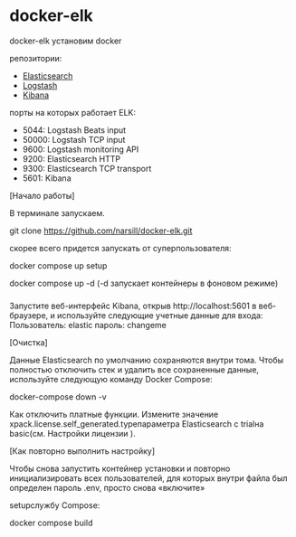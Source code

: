 # docker-elk
docker-elk
установим docker


репозитории:
* [Elasticsearch](https://github.com/elastic/elasticsearch/tree/main/distribution/docker)
* [Logstash](https://github.com/elastic/logstash/tree/main/docker)
* [Kibana](https://github.com/elastic/kibana/tree/main/src/dev/build/tasks/os_packages/docker_generator)

порты на которых работает ЕLK:

* 5044: Logstash Beats input
* 50000: Logstash TCP input
* 9600: Logstash monitoring API
* 9200: Elasticsearch HTTP
* 9300: Elasticsearch TCP transport
* 5601: Kibana

[Начало работы]

В терминале запускаем.

git clone https://github.com/narsill/docker-elk.git

скорее всего придется запускать от суперпользователя:

docker compose up setup

docker compose up -d (-d запускает контейнеры в фоновом режиме)

###
Запустите веб-интерфейс Kibana, открыв http://localhost:5601 в веб-браузере, и используйте следующие учетные данные для входа:
Пользователь: elastic
пароль: changeme

[Очистка]

Данные Elasticsearch по умолчанию сохраняются внутри тома.
Чтобы полностью отключить стек и удалить все сохраненные данные, используйте следующую команду Docker Compose:

docker-compose down -v

Как отключить платные функции.
Измените значение xpack.license.self_generated.typeпараметра Elasticsearch с trialна basic(см. Настройки лицензии ).

[Как повторно выполнить настройку]

Чтобы снова запустить контейнер установки и повторно инициализировать всех пользователей, для которых внутри файла был определен пароль .env, просто снова «включите» 

setupслужбу Compose:

docker compose build 

